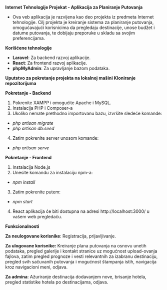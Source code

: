 **Internet Tehnologije Projekat - Aplikacija za Planiranje Putovanja**
*	Ova veb aplikacija je razvijena kao deo projekta iz predmeta Internet tehnologije. Cilj projekta je kreiranje sistema za planiranje putovanja, omogućavajući korisnicima da pregledaju destinacije, unose budžet i datume putovanja, te dobijaju preporuke u skladu sa svojim preferencijama.
  
**Korišćene tehnologije**
*	**Laravel**: Za backend razvoj aplikacije.
*	**React**: Za frontend razvoj aplikacije.
*	**phpMyAdmin**: Za upravljanje bazom podataka.

**Uputstvo za pokretanje projekta na lokalnoj mašini
Kloniranje repozitorijuma**


**Pokretanje - Backend**
1.	Pokrenite XAMPP i omogućite Apache i MySQL.
2.	Instalacija PHP i Composer-a
3.	Ukoliko nemate prethodno importovanu bazu, izvršite sledeće komande:
*	_php artisan migrate_
*	_php artisan db:seed_
4.	Zatim pokrenite server unosom komande:
*	_php artisan serve_

**Pokretanje - Frontend**
1.	Instalacija Node.js
2.	Unesite komandu za instalaciju npm-a:
*	_npm install_
3.	Zatim pokrenite putem:
*	_npm start_
4.	React aplikacija će biti dostupna na adresi http://localhost:3000/ u vašem web pregledaču.


**Funkcionalnosti**

**Za neulogovane korisnike**: Registracija, prijavljivanje.

**Za ulogovane korisnike:**  Kreiranje plana putovanja na osnovu unetih podataka, pregled galerije i kontakt stranice uz mogućnost upload-ovanja fajlova, zatim pregled prognoze i vesti relevantnih za izabranu destinaciju, pregled svih sačuvanih putovanja i mogućnost štampanja istih, navigacija kroz navigacioni meni, odjava.

**Za admina**: Ažuriranje destinacija dodavanjem nove, brisanje hotela, pregled statistike hotela po destinacijama, odjava.

